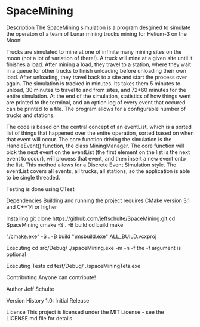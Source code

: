 # SpaceMining

Description
The SpaceMining simulation is a program desgined to simulate the operaton of a team of Lunar mining trucks mining for Helium-3 on the Moon!

Trucks are simulated to mine at one of infinite many mining sites on the moon (not a lot of variation of there!).
A truck will mine at a given site until it finishes a load.
After mining a load, they travel to a station, where they wait in a queue for other trucks to finish unloading before unloading their own load.
After unloading, they travel back to a site and start the process over again.
The simulation is tracked in minutes. Its takes them 5 minutes to unload, 30 minutes to travel to and from sites, and 72*60 minutes for the entire simulation.
At the end of the simulation, statistics of how things went are printed to the terminal, and an option log of every event that occured can be printed to a file.
The program allows for a configurable number of trucks and stations.

The code is based on the central concept of an eventList, which is a sorted list of things that happened over the entire operation, sorted based on when that event will occur. The core function driving the simulation is the HandleEvent() function, the class MiningManager. The core function will pick the
next event on the eventList (the first element on the list is the next event to occur), will process that event, and then insert a new event onto the list.
This method allows for a Discrete Event Simulation style. The eventList covers all events, all trucks, all stations, so the application is able to be single threaded.

Testing is done using CTest

Dependencies
Building and running the project requires CMake version 3.1 and C++14 or higher

Installing
git clone https://github.com/jeffschulte/SpaceMining.git
cd SpaceMining
cmake -S . -B build
cd build
make

"<path>/cmake.exe" -S . -B build
"<path>\msbuild.exe" ALL_BUILD.vcxproj

Executing
cd src/Debug/
./spaceMining.exe -m <numberOfStations> -n <numberOfTrucks> -f <logFileName>
the -f argument is optional

Executing Tests
cd test/Debug/
./spaceMiningTets.exe <testName>

Contributing
Anyone can contribute!

Author
Jeff Schulte

Version History
1.0: Initial Release

License
This project is licensed under the MIT License - see the LICENSE.md file for details
